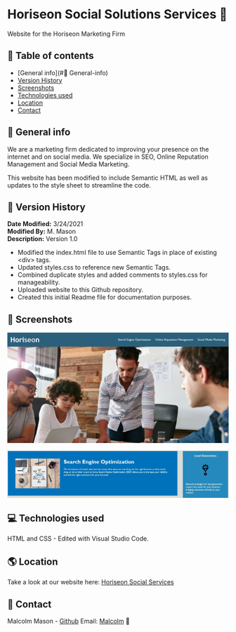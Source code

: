 # Horiseon Social Solutions Services 💬

Website for the Horiseon Marketing Firm

## 📑 Table of contents

- [General info](#📰 General-info)
- [Version History](#version-history)
- [Screenshots](#screenshots)
- [Technologies used](#technologies-used)
- [Location](#location)
- [Contact](#contact)

## 📰 General info

We are a marketing firm dedicated to improving your presence on the internet and on
social media. We specialize in SEO, Online Reputation Management and Social Media
Marketing.

This website has been modified to include Semantic HTML as well as updates to the style sheet to streamline the code.

## 📓 Version History

**Date Modified:** 3/24/2021  
**Modified By:** M. Mason  
**Description:** Version 1.0

- Modified the index.html file to use Semantic Tags in place of existing &lt;div&gt; tags.
- Updated styles.css to reference new Semantic Tags.
- Combined duplicate styles and added comments to styles.css for manageability.
- Uploaded website to this Github repository.
- Created this initial Readme file for documentation purposes.

## 📸 Screenshots

![Homepage Screenshot](/assets/images/home-page-screen.JPG)

![Services Offered](/assets/images/services-offered.JPG)

## 💻 Technologies used

HTML and CSS - Edited with Visual Studio Code.

## 🌎 Location

Take a look at our website here: [Horiseon Social Services](https://malmason.github.io/horiseon-marketing/)

## 📱 Contact

Malcolm Mason - [Github](https://github.com/malmason) Email: [Malcolm](mailto:malmason66@gmail.com) 📧
